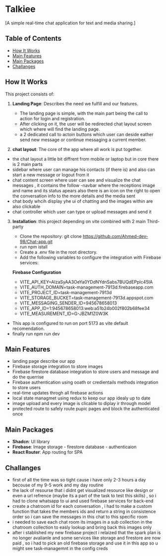 # Talkiee

[A simple real-time chat application for text and media sharing.]

## Table of Contents

- [How It Works](#how-it-works)
- [Main Features](#main-features)
- [Main Packages](#main-packages)
- [Challanges](#challanges)

## How It Works

This project consists of:

1. **Landing Page**: Describes the need we fulfill and our features.
   - The landing page is simple, with the main part being the call to action for login and registration.
   - After clicking on it, the user will be redirected chat layout screen which where will find the landing page.
   - a 2 dedicated call to actoin buttons which user can deside eather send new message or continue messaging a current member.

2. **chat layout**: The core of the app where all work is put together.

- the chat layout a little bit diffrent from mobile or laptop but in core there is 2 main parts
- sidebar where user can manage his contacts (if there is) and also can start a new message or logout from it
- chat content screen where user can see and visualize the chat messages , it contains the follow
  -navbar where the receptions image and name and its status apears also there is an icon on the right to open the conversation info to the more details and the media sent
- chat body whcih display yhe ui of chatting and the images within are also clickable
- chat controller which user can type or upload messages and send it

3. **Installation**: this project depending on vite combined with 2 main Third-party

   - Clone the repository: git clone https://github.com/Ahmed-dev-98/Chat-app.git
   - run npm istall
   - Create a .env file in the root directory.
   - Add the following variables to configure the integration with Firebase services:

   **Firebase Configuration**

   - VITE_API_KEY=AIzaSyAA3OeYa0YDdNYdnSabs7BUQdEPpIc45IA
   - VITE_AUTH_DOMAIN=task-management-7913d.firebaseapp.com
   - VITE_PROJECT_ID=task-management-7913d
   - VITE_STORAGE_BUCKET=task-management-7913d.appspot.com
   - VITE_MESSAGING_SENDER_ID=945678658013
   - VITE_APP_ID=1:945678658013:web:a51b24b002f802b68fee34
   - VITE_MEASUREMENT_ID=G-JBZM1Z0W3K

- This app is configured to run on port 5173 as vite default recomendation.
- finally run npm run dev

## Main Features

- landing page describe our app
- Firebase storage integration to store images
- Firebase firestore database integration to store users and message and do the querrise
- Firebase authentication using ooath or credientails methods integration to store users
- real-time updates throgh all firebase actions
- local state managmet using redux to keep our app idealy up to date
- image upload and every image is clicable to diplay ir through model
- protected route to safely route pupic pages and block the authenticated once

## Main Packages
- **Shadcn**: UI library
- **Firebase**: Image storage - firestore database - authenticaion
- **React Router**: App routing for SPA

## Challanges
  - first of all the time was so tight cause i have only 2-3 hours a day becouse of my 9-5 work and my day routine
  - the lack of resourse that i didnt get visualized resource like design or even a url refrence (maybe its a part of the task to test this skills) , so i had to clone whatsapp to ui and used firebase services for back-end
  - create a chatroom id for each conversation , i had to make a custom function that takes the members ids and return a string in consistence order so i can save the messages in this chat to this specific room
  - i needed to save each chat room its images in a sub collection in the chatroom collection to easly lookup and bring back this images only
  - after i stablished my new firebase project i relaized that the spark plan is no longer avalianle and some services like storage and firestore are now paid , so i had to pick an old firebase storage and use it in this app so u might see task-managemnt in the config creds